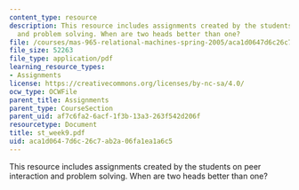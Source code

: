 ```yaml
---
content_type: resource
description: This resource includes assignments created by the students on peer interaction
  and problem solving. When are two heads better than one?
file: /courses/mas-965-relational-machines-spring-2005/aca1d0647d6c26c7ab2a06fa1ea1a6c5_st_week9.pdf
file_size: 52263
file_type: application/pdf
learning_resource_types:
- Assignments
license: https://creativecommons.org/licenses/by-nc-sa/4.0/
ocw_type: OCWFile
parent_title: Assignments
parent_type: CourseSection
parent_uid: af7c6fa2-6acf-1f3b-13a3-263f542d206f
resourcetype: Document
title: st_week9.pdf
uid: aca1d064-7d6c-26c7-ab2a-06fa1ea1a6c5
---
```

This resource includes assignments created by the students on peer interaction and problem solving. When are two heads better than one?